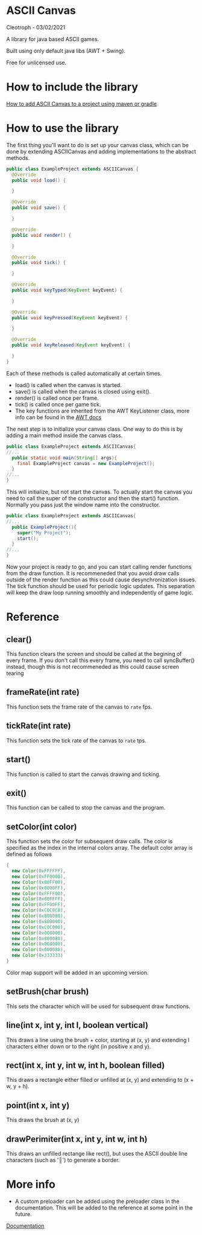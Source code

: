 # ASCII Canvas

Cleotroph - 03/02/2021

A library for java based ASCII games. 

Built using only default java libs (AWT + Swing).

Free for unlicensed use.

# How to include the library

[How to add ASCII Canvas to a project using maven or gradle](https://jitpack.io/#Cleotroph/ASCIICanvas/main-SNAPSHOT)

# How to use the library

The first thing you'll want to do is set up your canvas class, which can be done by extending ASCIICanvas and adding implementations to the abstract methods.

```java
public class ExampleProject extends ASCIICanvas {
  @Override
  public void load() {

  }

  @Override
  public void save() {

  }

  @Override
  public void render() {

  }

  @Override
  public void tick() {

  }

  @Override
  public void keyTyped(KeyEvent keyEvent) {

  }

  @Override
  public void keyPressed(KeyEvent keyEvent) {

  }

  @Override
  public void keyReleased(KeyEvent keyEvent) {

  }
}
```
Each of these methods is called automatically at certain times.
- load() is called when the canvas is started.
- save() is called when the canvas is closed using exit().
- render() is called once per frame.
- tick() is called once per game tick.
- The key functions are inherited from the AWT KeyListener class, more info can be found in the [AWT docs](https://docs.oracle.com/javase/7/docs/api/java/awt/package-summary.html)

The next step is to initialize your canvas class. One way to do this is by adding a main method inside the canvas class.
```java
public class ExampleProject extends ASCIICanvas{
//...
  public static void main(String[] args){
    final ExampleProject canvas = new ExampleProject();
  }
//...
}
```
This will initialize, but not start the canvas. To actually start the canvas you need to call the super of the constructor and then the start() function. Normally you pass just the window name into the constructor.
```java
public class ExampleProject extends ASCIICanvas{
//...
  public ExampleProject(){
    super("My Project");
    start();
  }
//...
}
```
Now your project is ready to go, and you can start calling render functions from the draw function. It is recommeneded that you avoid draw calls outside of the render function as this could cause desynchronization issues. The tick function should be used for periodic logic updates. This separation will keep the draw loop running smoothly and independently of game logic.

# Reference

## clear()
This function clears the screen and should be called at the begining of every frame. If you don't call this every frame, you need to call syncBuffer() instead, though this is not recommeneded as this could cause screen tearing

## frameRate(int rate)
This function sets the frame rate of the canvas to `rate` fps.

## tickRate(int rate)
This function sets the tick rate of the canvas to `rate` tps.

## start()
This function is called to start the canvas drawing and ticking.

## exit()
This function can be called to stop the canvas and the program.

## setColor(int color)
This function sets the color for subsequent draw calls. The color is specified as the index in the internal colors array. The default color array is defined as follows
```java
{
  new Color(0xFFFFFF),
  new Color(0xFF0000),
  new Color(0x00FF00),
  new Color(0x0000FF),
  new Color(0xFFFF00),
  new Color(0x00FFFF),
  new Color(0xFF00FF),
  new Color(0xC0C0C0),
  new Color(0x808080),
  new Color(0x800000),
  new Color(0xC0C000),
  new Color(0x008000),
  new Color(0x800080),
  new Color(0x008080),
  new Color(0x000080),
  new Color(0x333333)
}
```
Color map support will be added in an upcoming version.

## setBrush(char brush)
This sets the character which will be used for subsequent draw functions.

## line(int x, int y, int l, boolean vertical)
This draws a line using the brush + color, starting at (x, y) and extending l characters either down or to the right (in positive x and y).

## rect(int x, int y, int w, int h, boolean filled)
This draws a rectangle either filled or unfilled at (x, y) and extending to (x + w, y + h).

## point(int x, int y)
This draws the brush at (x, y)

## drawPerimiter(int x, int y, int w, int h)
This draws an unfilled rectange like rect(), but uses the ASCII double line characters (such as '║') to generate a border.

# More info

- A custom preloader can be added using the preloader class in the documentation. This will be added to the reference at some point in the future. 

[Documentation](https://javadoc.jitpack.io/com/github/Cleotroph/ASCIICanvas/main-SNAPSHOT/javadoc/index.html)
